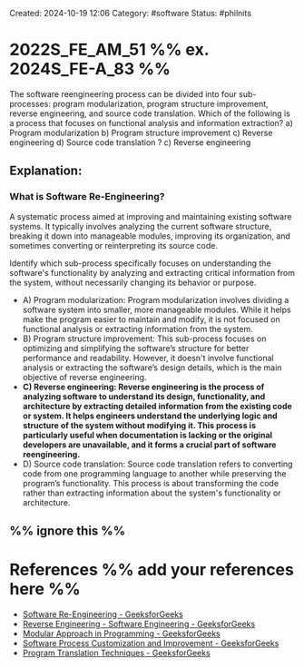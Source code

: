 Created: 2024-10-19 12:06
Category: #software 
Status: #philnits



# 2022S_FE_AM_51 %% ex. 2024S_FE-A_83 %%

The software reengineering process can be divided into four sub-processes: program modularization, program structure improvement, reverse engineering, and source code translation. Which of the following is a process that focuses on functional analysis and information extraction?
a) Program modularization
b) Program structure improvement
c) Reverse engineering 
d) Source code translation
? 
c) Reverse engineering
## **Explanation:**

### **What is Software Re-Engineering?**

A systematic process aimed at improving and maintaining existing software systems. It typically involves analyzing the current software structure, breaking it down into manageable modules, improving its organization, and sometimes converting or reinterpreting its source code.

Identify which sub-process specifically focuses on understanding the software's functionality by analyzing and extracting critical information from the system, without necessarily changing its behavior or purpose.

- A) Program modularization: Program modularization involves dividing a software system into smaller, more manageable modules. While it helps make the program easier to maintain and modify, it is not focused on functional analysis or extracting information from the system.
- B) Program structure improvement: This sub-process focuses on optimizing and simplifying the software’s structure for better performance and readability. However, it doesn't involve functional analysis or extracting the software’s design details, which is the main objective of reverse engineering.
- **C) Reverse engineering: Reverse engineering is the process of analyzing software to understand its design, functionality, and architecture by extracting detailed information from the existing code or system. It helps engineers understand the underlying logic and structure of the system without modifying it. This process is particularly useful when documentation is lacking or the original developers are unavailable, and it forms a crucial part of software reengineering.**
- D) Source code translation: Source code translation refers to converting code from one programming language to another while preserving the program’s functionality. This process is about transforming the code rather than extracting information about the system's functionality or architecture.



%% ignore this %%
---

# References %% add your references here %%
- [Software Re-Engineering - GeeksforGeeks](https://www.geeksforgeeks.org/software-re-engineering/)
- [Reverse Engineering - Software Engineering - GeeksforGeeks](https://www.geeksforgeeks.org/software-engineering-reverse-engineering/)
- [Modular Approach in Programming - GeeksforGeeks](https://www.geeksforgeeks.org/modular-approach-in-programming/)
- [Software Process Customization and Improvement - GeeksforGeeks](https://www.geeksforgeeks.org/software-process-customization-and-improvement/)
- [Program Translation Techniques - GeeksforGeeks](https://www.geeksforgeeks.org/program-translation-techniques/)